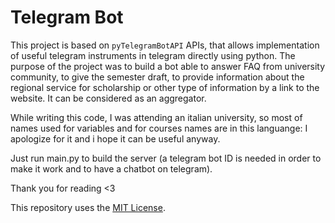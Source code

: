 # Telegram Bot

This project is based on `pyTelegramBotAPI` APIs, that allows implementation of useful telegram instruments in telegram directly using python. The purpose of the project was to build a bot able to answer FAQ from university community, to give the semester draft, to provide information about the regional service for scholarship or other type of information by a link to the website. 
It can be considered as an aggregator. 

While writing this code, I was attending an italian university, so most of names used for variables and for courses names are in this languange: I apologize for it and i hope it can be useful anyway.

Just run main.py to build the server (a telegram bot ID is needed in order to make it work and to have a chatbot on telegram).

Thank you for reading <3

This repository uses the [MIT License](/LICENSE).
